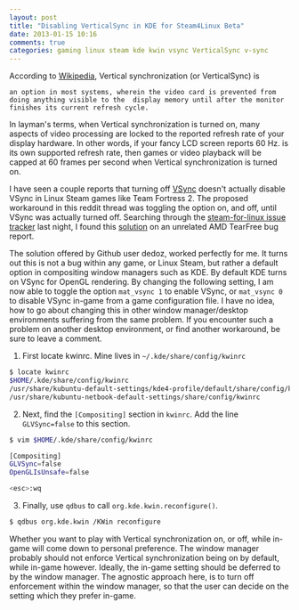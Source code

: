 ```yaml
---
layout: post
title: "Disabling VerticalSync in KDE for Steam4Linux Beta"
date: 2013-01-15 10:16
comments: true
categories: gaming linux steam kde kwin vsync VerticalSync v-sync
---
```


According to [Wikipedia](http://en.wikipedia.org/wiki/Screen_tearing#V-sync), 
Vertical synchronization (or VerticalSync) is

`an option in most systems, wherein the video card is prevented from doing anything visible to the 
display memory until after the monitor finishes its current refresh cycle.`  

In layman's terms, when Vertical synchronization is turned on, many aspects
of video processing are locked to the reported refresh rate of your display
hardware.  In other words, if your fancy LCD screen reports 60 Hz. is its own
supported refresh rate, then games or video playback will be capped at 60 frames
per second when Vertical synchronization is turned on.

<!-- more -->

I have seen a couple reports that turning off [VSync](http://www.reddit.com/r/tf2/comments/15o98u/psalinux_vsync_enabled_by_default_even_if_it_says/)
doesn't actually disable VSync in Linux Steam games like Team Fortress 2.  The proposed workaround in this reddit thread was toggling
the option on, and off, until VSync was actually turned off.  Searching through the [steam-for-linux issue tracker](https://github.com/ValveSoftware/steam-for-linux)
last night, I found this [solution](https://github.com/ValveSoftware/steam-for-linux/issues/271) on an unrelated AMD TearFree bug report.

The solution offered by Github user dedoz, worked perfectly for me.  It turns out this is not a bug within any game, or Linux Steam, 
but rather a default option in compositing window managers such as KDE.  By default KDE turns on VSync for OpenGL rendering.  By 
changing the following setting, I am now able to toggle the option `mat_vsync 1` to enable VSync, or `mat_vsync 0` to disable VSync 
in-game from a game configuration file.  I have no idea, how to go about changing this in other window manager/desktop environments
suffering from the same problem.  If you encounter such a problem on another desktop environment, or find another workaround, be sure to leave a comment.

1. First locate kwinrc.  Mine lives in `~/.kde/share/config/kwinrc`

```bash
$ locate kwinrc
$HOME/.kde/share/config/kwinrc
/usr/share/kubuntu-default-settings/kde4-profile/default/share/config/kwinrc
/usr/share/kubuntu-netbook-default-settings/share/config/kwinrc
```

2. Next, find the `[Compositing]` section in `kwinrc`.  Add the line `GLVSync=false` to this section.

```bash
$ vim $HOME/.kde/share/config/kwinrc

[Compositing]
GLVSync=false
OpenGLIsUnsafe=false

<esc>:wq
```

3. Finally, use `qdbus` to call `org.kde.kwin.reconfigure()`.

```bash
$ qdbus org.kde.kwin /KWin reconfigure
```

Whether you want to play with Vertical synchronization on, or off, while in-game will come down to personal preference.
The window manager probably should not enforce Vertical synchronization being on by default, while in-game however.  Ideally, 
the in-game setting should be deferred to by the window manager.  The agnostic approach here, is to turn off enforcement
within the window manager, so that the user can decide on the setting which they prefer in-game.
